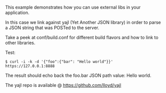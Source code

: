 This example demonstrates how you can use external libs in your application.

In this case we link against yajl (Yet Another JSON library) in order to
parse a JSON string that was POSTed to the server.

Take a peek at conf/build.conf for different build flavors and how to
link to other libraries.

Test:

	$ curl -i -k -d '{"foo":{"bar": "Hello world"}}' https://127.0.0.1:8888


The result should echo back the foo.bar JSON path value: Hello world.

The yajl repo is available @ https://github.com/lloyd/yajl
